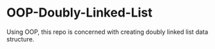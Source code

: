 # OOP-Doubly-Linked-List
Using OOP, this repo is concerned with creating doubly linked list data structure.

